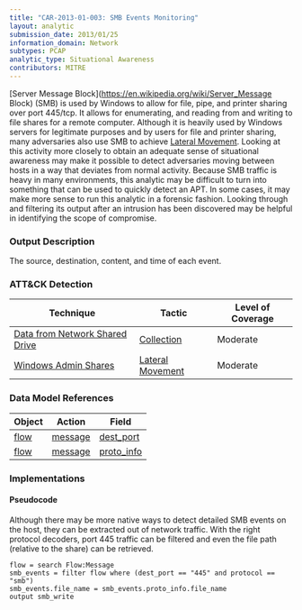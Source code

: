 ```yaml
---
title: "CAR-2013-01-003: SMB Events Monitoring"
layout: analytic
submission_date: 2013/01/25
information_domain: Network
subtypes: PCAP
analytic_type: Situational Awareness
contributors: MITRE
---
```


[Server Message Block](https://en.wikipedia.org/wiki/Server_Message Block) (SMB) is used by Windows to allow for file, pipe, and printer sharing over port 445/tcp. It allows for enumerating, and reading from and writing to file shares for a remote computer. Although it is heavily used by Windows servers for legitimate purposes and by users for file and printer sharing, many adversaries also use SMB to achieve [Lateral Movement](https://attack.mitre.org/tactics/TA0008). Looking at this activity more closely to obtain an adequate sense of situational awareness may make it possible to detect adversaries moving between hosts in a way that deviates from normal activity. Because SMB traffic is heavy in many environments, this analytic may be difficult to turn into something that can be used to quickly detect an APT. In some cases, it may make more sense to run this analytic in a forensic fashion. Looking through and filtering its output after an intrusion has been discovered may be helpful in identifying the scope of compromise. 

### Output Description

The source, destination, content, and time of each event.


### ATT&CK Detection

|Technique|Tactic|Level of Coverage|
|---|---|---|
|[Data from Network Shared Drive](https://attack.mitre.org/techniques/T1039/)|[Collection](https://attack.mitre.org/tactics/TA0009/)|Moderate|
|[Windows Admin Shares](https://attack.mitre.org/techniques/T1077/)|[Lateral Movement](https://attack.mitre.org/tactics/TA0008/)|Moderate|

### Data Model References

|Object|Action|Field|
|---|---|---|
|[flow](/data_model/flow) | [message](/data_model/flow#message) | [dest_port](/data_model/flow#dest_port) |
|[flow](/data_model/flow) | [message](/data_model/flow#message) | [proto_info](/data_model/flow#proto_info) |


### Implementations

#### Pseudocode

Although there may be more native ways to detect detailed SMB events on the host, they can be extracted out of network traffic. With the right protocol decoders, port 445 traffic can be filtered and even the file path (relative to the share) can be retrieved. 


```
flow = search Flow:Message
smb_events = filter flow where (dest_port == "445" and protocol == "smb")
smb_events.file_name = smb_events.proto_info.file_name
output smb_write
```




